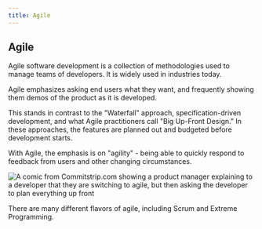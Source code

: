 ```yaml
---
title: Agile
---
```

## Agile

Agile software development is a collection of methodologies used to manage teams of developers. It is widely used in industries today.

Agile emphasizes asking end users what they want, and frequently showing them demos of the product as it is developed.

This stands in contrast to the "Waterfall" approach, specification-driven development, and what Agile practitioners call "Big Up-Front Design." In these approaches, the features are planned out and budgeted before development starts.

With Agile, the emphasis is on "agility" - being able to quickly respond to feedback from users and other changing circumstances.

![A comic from Commitstrip.com showing a product manager explaining to a developer that they are switching to agile, but then asking the developer to plan everything up front](https://www.commitstrip.com/wp-content/uploads/2017/01/Strip-Budegt-fixe-pour-projet-flexible-english650-final.jpg)

There are many different flavors of agile, including Scrum and Extreme Programming.
